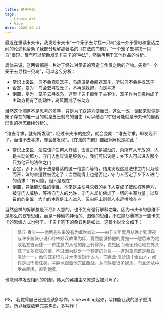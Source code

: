 ```yaml
---
title: 笼子寻鸟
tags:
  - LiberalArt
  - Vibe
date: 2025-09-14
---
```



最近在重读卡夫卡，我发现卡夫卡“一个笼子去寻找一只鸟”这一介于警句和童话之间的论述也帮助了我部分理解那著名的《在法的门前》，“一个笼子去寻找一只鸟”很短，反而可以帮助发现卡夫卡的“手法”，然后再用于其他作品的分析。

具体来说，这两者都是一种对于经过对常识的否定与倒置之后的产物。先看“一个笼子去寻找一只鸟”，可以这么分析：

* 常识上来说，鸟不会喜欢笼子，鸟应该是会躲避笼子，所以鸟不会寻找笼子
* 否定，变为：鸟会去寻找笼子，不再是躲避，而是寻求
* 倒置，变为：笼子去寻找鸟，这里卡夫卡颠倒了主客体，笼子作为无机物成了主动方拥有了能动性，鸟反而成了被动方

当然这个顺序不是思考的顺序，只是为了叙述方便而已。这么一改，读起来就像是笼子存在的唯一目的就是去压制鸟的自由（可以结合“鸟”很可能就是卡夫卡的自我形象的标志继续分析）。

“谁去寻求，就有所发现”，经过卡夫卡的变换，就会变成：“谁去寻求，却发现不了，而谁不去寻求，却会被发现”。《在法的门前》细细拆解也是如此：

* 常识上来说，法应该向任何人开放，法律之门是被动的、向所有人开放的，人是主动的那方，守门人也应该是服务方，我们可以说是：乡下人可以进入那个只为他开的法律之门
* 否定，乡下人基于法是普适的这一信念而等待，结果发现这扇法律之门只为他而开，法的普适性被否定了；当然剧情上也是否定，守门人否定了乡下人进门的请求：“有可能，但不是现在”
* 倒置，包括能动性的倒置，本来是主动寻求者的乡下人变成了被动的等待方，被守门人威胁，等待守门人的允许，守门人却仿佛成了一切的主宰力量；以及目的的倒置：大门的本意是让人进入，但实际上则将人永远排除在外

当然这样的拆解总是不尽如人意的，也不免有强行解释之嫌。因为卡夫卡的思维不是那么的逻辑思维，而是一种偏向神话的、图像的思维，不过能尽量捕捉一些卡夫卡的思维方式也够了。卡夫卡笔下的桑丘也是如此，这篇小说全文如下：

> 桑丘·潘沙——他倒是从来没有为此吹嘘过——由于长年累月从晚上到深夜与许多游侠小说和绿林好汉故事为伴，竟然能够把他的魔鬼——他后来为他取名堂吉诃德——的注意力从他的身上转移掉，魔鬼因而毫无顾忌地在外头做了许多疯狂的事，不过因为缺乏一个预定的对象——这对象原该是桑丘·潘沙——，他的狂妄行为并未伤害到什么人，而桑丘·潘沙这个自由人，或许是出于责任感，平静地跟着他东征西战，从而得着很多娱乐，而且还从中受益匪浅，直到他死。

也能同样发现相同的机制，伟大的英雄主义就这么被消解了。

<br>

PS， 我觉得自己还是应该多写作，vibe writing起来，写作能让我的脑子更清楚，所以我要放弃完美焦虑，多写作！